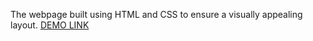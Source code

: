 The webpage built using HTML and CSS to ensure a visually appealing layout.
[DEMO LINK](https://sobiya.neocities.org/my%20foods/profile)

